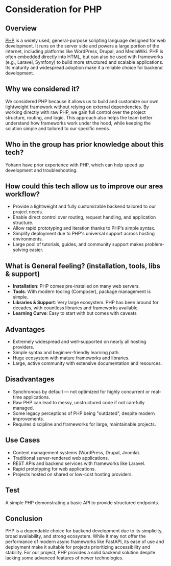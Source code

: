 # Consideration for PHP

## Overview
[PHP](https://www.php.net/) is a widely used, general-purpose scripting language designed for web development. It runs on the server side and powers a large portion of the internet, including platforms like WordPress, Drupal, and MediaWiki. PHP is often embedded directly into HTML, but can also be used with frameworks (e.g., Laravel, Symfony) to build more structured and scalable applications. Its maturity and widespread adoption make it a reliable choice for backend development.

## Why we considered it?
We considered PHP because it allows us to build and customize our own lightweight framework without relying on external dependencies. By working directly with raw PHP, we gain full control over the project structure, routing, and logic. This approach also helps the team better understand how frameworks work under the hood, while keeping the solution simple and tailored to our specific needs.

## Who in the group has prior knowledge about this tech?
Yohann have prior experience with PHP, which can help speed up development and troubleshooting.

## How could this tech allow us to improve our area workflow?
- Provide a lightweight and fully customizable backend tailored to our project needs.
- Enable direct control over routing, request handling, and application structure.
- Allow rapid prototyping and iteration thanks to PHP’s simple syntax.
- Simplify deployment due to PHP's universal support across hosting environments.
- Large pool of tutorials, guides, and community support makes problem-solving easier.

## What is General feeling? (installation, tools, libs & support)
- **Installation**: PHP comes pre-installed on many web servers.
- **Tools**: With modern tooling (Composer), package management is simple.
- **Libraries & Support**: Very large ecosystem. PHP has been around for decades, with countless libraries and frameworks available.
- **Learning Curve**: Easy to start with but comes with caveats

## Advantages
- Extremely widespread and well-supported on nearly all hosting providers.
- Simple syntax and beginner-friendly learning path.
- Huge ecosystem with mature frameworks and libraries.
- Large, active community with extensive documentation and resources.

## Disadvantages
- Synchronous by default — not optimized for highly concurrent or real-time applications.
- Raw PHP can lead to messy, unstructured code if not carefully managed.
- Some legacy perceptions of PHP being "outdated", despite modern improvements.
- Requires discipline and frameworks for large, maintainable projects.

## Use Cases
- Content management systems (WordPress, Drupal, Joomla).
- Traditional server-rendered web applications.
- REST APIs and backend services with frameworks like Laravel.
- Rapid prototyping for web applications.
- Projects hosted on shared or low-cost hosting providers.

## Test
A simple PHP demonstrating a basic API to provide structured endpoints.

## Conclusion
PHP is a dependable choice for backend development due to its simplicity, broad availability, and strong ecosystem.
While it may not offer the performance of modern async frameworks like FastAPI, its ease of use and deployment make it suitable for projects prioritizing accessibility and stability.
For our project, PHP provides a solid backend solution despite lacking some advanced features of newer technologies.
